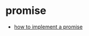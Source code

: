 # promise

- [how to implement a promise](https://www.nicksonlvqq.cn/blogs/posts/2020/04/01/_07-promise.html)
